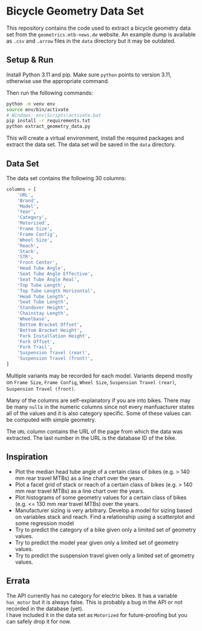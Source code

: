 # Bicycle Geometry Data Set

This repository contains the code used to extract a bicycle geometry data set from the `geometrics.mtb-news.de` website. An example dump is available as `.csv` and `.arrow` files in the `data` directory but it may be outdated.

## Setup & Run

Install Python 3.11 and pip. Make sure `python` points to version 3.11, otherwise use the appropriate command.

Then run the following commands:

```Bash
python -m venv env
source env/bin/activate 
# Windows: env\Scripts\activate.bat
pip install -r requirements.txt
python extract_geometry_data.py
```

This will create a virtual environment, install the required packages and extract the data set. The data set will be saved in the `data` directory.  

## Data Set

The data set contains the following 30 columns:

```Python
columns = [
    'URL',
    'Brand',
    'Model',
    'Year',
    'Category',
    'Motorized',
    'Frame Size',
    'Frame Config',
    'Wheel Size',
    'Reach',
    'Stack',
    'STR',
    'Front Center',
    'Head Tube Angle',
    'Seat Tube Angle Effective',
    'Seat Tube Angle Real',
    'Top Tube Length',
    'Top Tube Length Horizontal',
    'Head Tube Length',
    'Seat Tube Length',
    'Standover Height',
    'Chainstay Length',
    'Wheelbase',
    'Bottom Bracket Offset',
    'Bottom Bracket Height',
    'Fork Installation Height',
    'Fork Offset',
    'Fork Trail',
    'Suspension Travel (rear)',
    'Suspension Travel (front)',
]
```

Multiple variants may be recorded for each model. Variants depend mostly on `Frame Size`, `Frame Config`, `Wheel Size`, `Suspension Travel (rear)`, `Suspension Travel (front)`.

Many of the columns are self-explanatory if you are into bikes. There may be many `null`s in the numeric columns since not every manfuacturer states all of the values and it is also category specific. Some of these values can be computed with simple geometry.

The `URL` column contains the URL of the page from which the data was extracted. The last number in the URL is the database ID of the bike.

## Inspiration

- Plot the median head tube angle of a certain class of bikes (e.g. > 140 mm rear travel MTBs) as a line chart over the years.
- Plot a facet grid of stack or reach of a certain class of bikes (e.g. > 140 mm rear travel MTBs) as a line chart over the years.
- Plot histograms of some geometry values for a certain class of bikes (e.g. <= 130 mm rear travel MTBs) over the years.
- Manufacturer sizing is very arbitrary. Develop a model for sizing based on variables stack and reach. Find a relationship using a scatterplot and some regression model
- Try to predict the category of a bike given only a limited set of geometry values.
- Try to predict the model year given only a limited set of geometry values.
- Try to predict the suspension travel given only a limited set of geometry values.

## Errata

The API currently has no category for electric bikes. It has a variable `has_motor` but it is always false. This is probably a bug in the API or not recorded in the database (yet).  
I have included it in the data set as `Motorized` for future-proofing but you can safely drop it for now.
